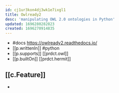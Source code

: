 ```yaml
---
id: cj1ur3kon4dj3wk1e7ixgl1
title: Owlready2
desc: 'manipulating OWL 2.0 ontologies in Python'
updated: 1696280282823
created: 1696270914835
---
```


- #docs https://owlready2.readthedocs.io/
- [[p.writtenIn]] #python
- [[p.supports]] [[prdct.owl]]
- [[p.builtOn]] [[prdct.hermit]]

## [[c.Feature]]

- 